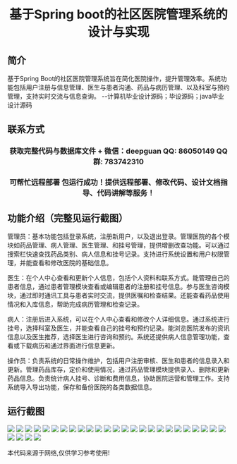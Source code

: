 <p><h1 align="center">基于Spring boot的社区医院管理系统的设计与实现</h1></p>

## 简介
基于Spring Boot的社区医院管理系统旨在简化医院操作，提升管理效率。系统功能包括用户注册与信息管理、医生与患者沟通、药品与病历管理、以及科室与预约管理，支持实时交流与信息查询。    --计算机毕业设计源码；毕设源码；java毕业设计源码


## 联系方式
<p><h3 align="center">获取完整代码与数据库文件 + 微信：deepguan QQ: 86050149 QQ群: 783742310</h3></p>
<p><h3 align="center">可帮忙远程部署 包运行成功！提供远程部署、修改代码、设计文档指导、代码讲解等服务！</h3></p>

## 功能介绍（完整见运行截图）
管理员：基本功能包括登录系统，注册新用户，以及退出登录。管理医院的各个模块如药品管理、病人管理、医生管理、和挂号管理，提供增删改查功能。可以通过搜索栏快速查找药品类别、病人信息和挂号记录。支持进行系统设置和用户权限管理，并能查看和修改医院的基础信息。

医生：在个人中心查看和更新个人信息，包括个人资料和联系方式。能管理自己的患者信息，通过患者管理模块查看或编辑患者的注册和挂号信息。参与医生咨询模块，通过即时通讯工具与患者实时交流，提供医嘱和检查结果。还能查看药品使用情况和入库信息，帮助完成病历管理和检查记录。

病人：注册后进入系统，可以在个人中心查看和修改个人详细信息。通过系统进行挂号，选择科室及医生，并能查看自己的挂号和预约记录。能浏览医院发布的资讯信息以及医生推荐，选择医生进行咨询和预约。系统还提供病人信息管理功能，查看或下载病历和通过界面进行信息更新。

操作员：负责系统的日常操作维护，包括用户注册审核、医生和患者的信息录入和更新。管理药品库存，定价和使用情况，通过药品管理模块提供录入、删除和更新药品信息。负责统计病人挂号、诊断和费用信息，协助医院运营和管理工作。支持系统导入导出功能，保存和备份医院的各类数据信息。


## 运行截图
![](img/001.jpg)
![](img/002.jpg)
![](img/003.jpg)
![](img/004.jpg)
![](img/005.jpg)
![](img/006.jpg)
![](img/007.jpg)
![](img/008.jpg)
![](img/009.jpg)
![](img/010.jpg)
![](img/011.jpg)
![](img/012.jpg)
![](img/013.jpg)
![](img/014.jpg)
![](img/015.jpg)
![](img/016.jpg)
![](img/017.jpg)
![](img/018.jpg)
![](img/019.jpg)
![](img/020.jpg)
![](img/021.jpg)
![](img/022.jpg)
![](img/023.jpg)
![](img/024.jpg)
![](img/025.jpg)
![](img/026.jpg)
![](img/027.jpg)
![](img/028.jpg)
![](img/029.jpg)

<p>本代码来源于网络,仅供学习参考使用!</p>
